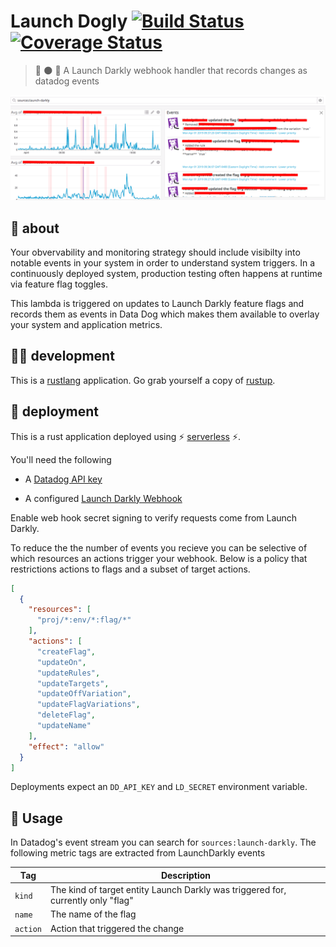 # Launch Dogly [![Build Status](https://travis-ci.com/meetup/launch-dogly.svg?branch=master)](https://travis-ci.com/meetup/launch-dogly) [![Coverage Status](https://coveralls.io/repos/github/meetup/launch-dogly/badge.svg)](https://coveralls.io/github/meetup/launch-dogly)

> 🚀 🌑 🐶 A Launch Darkly webhook handler that records changes as datadog events

![](ldd.png)

## 🤔 about

Your obvervability and monitoring strategy should include visibilty into notable
events in your system in order to understand system triggers. In a continuously deployed
system, production testing often happens at runtime via feature flag toggles.

This lambda is triggered on updates to Launch Darkly feature flags and records them
as events in Data Dog which makes them available to overlay your system and application metrics.

## 👩‍🏭 development

This is a [rustlang](https://www.rust-lang.org/en-US/) application.
Go grab yourself a copy of [rustup](https://rustup.rs/).

## 🚀 deployment

This is a rust application deployed using ⚡ [serverless](https://serverless.com/) ⚡.

You'll need the following

* A [Datadog API key](https://app.datadoghq.com/account/settings#api)

* A configured [Launch Darkly Webhook](https://app.launchdarkly.com/pro/integrations/webhooks/new)

Enable web hook secret signing to verify requests come from Launch Darkly.

To reduce the the number of events you recieve you can be selective of
which resources an actions trigger your webhook. Below is a policy that
restrictions actions to flags and a subset of target actions.

```json
[
  {
    "resources": [
      "proj/*:env/*:flag/*"
    ],
    "actions": [
      "createFlag",
      "updateOn",
      "updateRules",
      "updateTargets",
      "updateOffVariation",
      "updateFlagVariations",
      "deleteFlag",
      "updateName"
    ],
    "effect": "allow"
  }
]
```

Deployments expect an `DD_API_KEY` and `LD_SECRET` environment variable.

## 🤸 Usage

In Datadog's event stream you can search for `sources:launch-darkly`. The following metric tags
are extracted from LaunchDarkly events

| Tag       | Description                                                                      |
|-----------|----------------------------------------------------------------------------------|
| `kind`    | The kind of target entity Launch Darkly was triggered for, currently only "flag" |
| `name`    | The name of the flag                                                             |
| `action`  | Action that triggered the change                                                 |